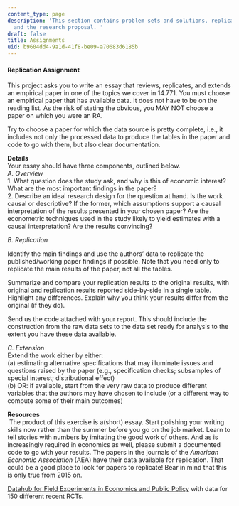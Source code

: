 ```yaml
---
content_type: page
description: 'This section contains problem sets and solutions, replication assignments,
  and the research proposal. '
draft: false
title: Assignments
uid: b9604dd4-9a1d-41f8-be09-a70683d6185b
---
```

#### Replication Assignment

This project asks you to write an essay that reviews, replicates, and extends an empirical paper in one of the topics we cover in 14.771. You must choose an empirical paper that has available data. It does not have to be on the reading list. As the risk of stating the obvious, you MAY NOT choose a paper on which you were an RA.

Try to choose a paper for which the data source is pretty complete, i.e., it includes not only the processed data to produce the tables in the paper and code to go with them, but also clear documentation.

**Details**   
Your essay should have three components, outlined below.   
*A. Overview*   
1\. What question does the study ask, and why is this of economic interest? What are the most important findings in the paper?   
2\. Describe an ideal research design for the question at hand. Is the work causal or descriptive? If the former, which assumptions support a causal interpretation of the results presented in your chosen paper? Are the econometric techniques used in the study likely to yield estimates with a causal interpretation? Are the results convincing?

*B. Replication*

Identify the main findings and use the authors’ data to replicate the published/working paper findings if possible. Note that you need only to replicate the main results of the paper, not all the tables.

Summarize and compare your replication results to the original results, with original and replication results reported side-by-side in a single table. Highlight any differences. Explain why you think your results differ from the original (if they do).

Send us the code attached with your report. This should include the construction from the raw data sets to the data set ready for analysis to the extent you have these data available.

*C. Extension*   
Extend the work either by either:   
(a) estimating alternative specifications that may illuminate issues and questions raised by the paper (e.g., specification checks; subsamples of special interest; distributional effect)   
(b) OR: if available, start from the very raw data to produce different variables that the authors may have chosen to include (or a different way to compute some of their main outcomes)

**Resources**   
 The product of this exercise is a(short) essay. Start polishing your writing skills now rather than the summer before you go on the job market. Learn to tell stories with numbers by imitating the good work of others. And as is increasingly required in economics as well, please submit a documented code to go with your results. The papers in the journals of the *American Economic Association* (AEA) have their data available for replication. That could be a good place to look for papers to replicate! Bear in mind that this is only true from 2015 on.

[Datahub for Field Experiments in Economics and Public Policy](https://dataverse.harvard.edu/dataverse/DFEEP) with data for 150 different recent RCTs.